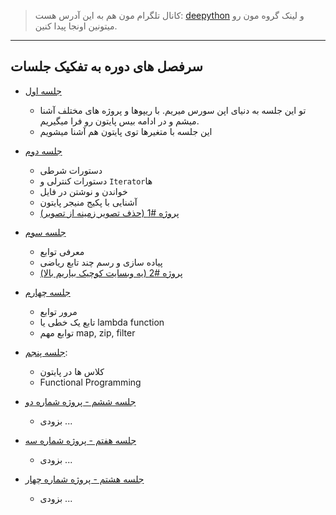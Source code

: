 > کانال تلگرام مون هم به این آدرس هست: [deepython](https://t.me/deepython) و لینک گروه مون رو میتونین اونجا پیدا کنین.

---

## سرفصل های دوره به تفکیک جلسات

- [جلسه اول](S01)
    - تو این جلسه به دنیای اپن سورس میریم. با ریپوها و پروژه های مختلف آشنا میشم و در ادامه بیس پایتون رو فرا میگیریم.
    - این جلسه با متغیرها توی پایتون هم آشنا میشویم
- [جلسه دوم](S02)
    - دستورات شرطی
    - دستورات کنترلی و `Iterator`ها
    - خواندن و نوشتن در فایل
    - آشنایی با پکیج منیجر پایتون
    - [پروژه #1 (حذف تصویر زمینه از تصویر)](S02/05_mini_project_crop_image.py)
- [جلسه سوم](S03)
    - معرفی توابع
    - پیاده سازی و رسم چند تابع ریاضی
    - [پروژه #2 (یه وبسایت کوچیک بیاریم بالا)](S03/03_mini_project_website.py)
    
- [جلسه چهارم](S04)
    - مرور توابع
    - تابع یک خطی یا lambda function
    - توابع مهم map, zip, filter

- [جلسه پنجم](S05):
    - کلاس ها در پایتون
    - Functional Programming
    
- [جلسه ششم - پروژه شماره دو](S06)
    - بزودی ...

- [جلسه هفتم - پروژه شماره سه](S07)
    - بزودی ...

- [جلسه هشتم - پروژه شماره چهار](S08)
    - بزودی ...


